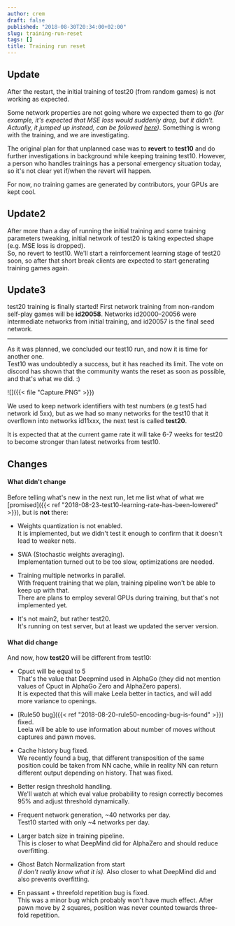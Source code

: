 ```yaml
---
author: crem
draft: false
published: "2018-08-30T20:34:00+02:00"
slug: training-run-reset
tags: []
title: Training run reset
---
```


## Update

After the restart, the initial training of test20 (from random games) is not
working as expected.

Some network properties are not going where we expected them to go _(for
example, it's expected that MSE loss would suddenly drop, but it didn't.
Actually, it jumped up instead, can be
followed [here](http://testtraining.lczero.org/))_. Something is wrong with the
training, and we are investigating.

<!--more-->

The original plan for that unplanned case was to **revert** to **test10** and
do further investigations in background while keeping training test10.
However, a person who handles trainings has a personal emergency situation
today, so it's not clear yet if/when the revert will happen.

For now, no training games are generated by contributors, your GPUs are kept
cool.

## Update2

After more than a day of running the initial training and some training
parameters tweaking, initial network of test20 is taking expected shape (e.g.
MSE loss is dropped).  
So, no revert to test10. We'll start a reinforcement learning stage of test20
soon, so after that short break clients are expected to start generating
training games again.

## Update3

test20 training is finally started! First network training from non-random
self-play games will be **id20058**. Networks id20000–20056 were intermediate
networks from initial training, and id20057 is the final seed network.

* * *

As it was planned, we concluded our test10 run, and now it is time for another
one.  
Test10 was undoubtedly a success, but it has reached its limit. The vote on
discord has shown that the community wants the reset as soon as possible, and
that's what we did. :)

![]({{< file "Capture.PNG" >}})

We used to keep network identifiers with test numbers (e.g test5 had network
id 5xx), but as we had so many networks for the test10 that it overflown into
networks id11xxx, the next test is called **test20**.

It is expected that at the current game rate it will take 6-7 weeks for test20
to become stronger than latest networks from test10.

## Changes

#### What didn't change

Before telling what's new in the next run, let me list what of what we
[promised]({{< ref "2018-08-23-test10-learning-rate-has-been-lowered" >}}), but is **not** there:

  * Weights quantization is not enabled.  
It is implemented, but we didn't test it enough to confirm that it doesn't
lead to weaker nets.

  * SWA (Stochastic weights averaging).  
Implementation turned out to be too slow, optimizations are needed.

  * Training multiple networks in parallel.  
With frequent training that we plan, training pipeline won't be able to keep
up with that.  
There are plans to employ several GPUs during training, but that's not
implemented yet.

  * It's not main2, but rather test20.  
It's running on test server, but at least we updated the server version.

#### What did change

And now, how **test20** will be different from test10:

  * Cpuct will be equal to 5  
That's the value that Deepmind used in AlphaGo (they did not mention values of
Cpuct in AlphaGo Zero and AlphaZero papers).  
It is expected that this will make Leela better in tactics, and will add more
variance to openings.

  * [Rule50 bug]({{< ref "2018-08-20-rule50-encoding-bug-is-found" >}}) fixed.  
Leela will be able to use information about number of moves without captures
and pawn moves.

  * Cache history bug fixed.  
We recently found a bug, that different transposition of the same position
could be taken from NN cache, while in reality NN can return different output
depending on history. That was fixed.

  * Better resign threshold handling.  
We'll watch at which eval value probability to resign correctly becomes 95%
and adjust threshold dynamically.

  * Frequent network generation, ~40 networks per day.  
Test10 started with only ~4 networks per day.

  * Larger batch size in training pipeline.  
This is closer to what DeepMind did for AlphaZero and should reduce
overfitting.

  * Ghost Batch Normalization from start  
 _(I don't really know what it is)._ Also closer to what DeepMind did and also
prevents overfitting.

  * En passant + threefold repetition bug is fixed.  
This was a minor bug which probably won't have much effect. After pawn move by
2 squares, position was never counted towards three-fold repetition.
